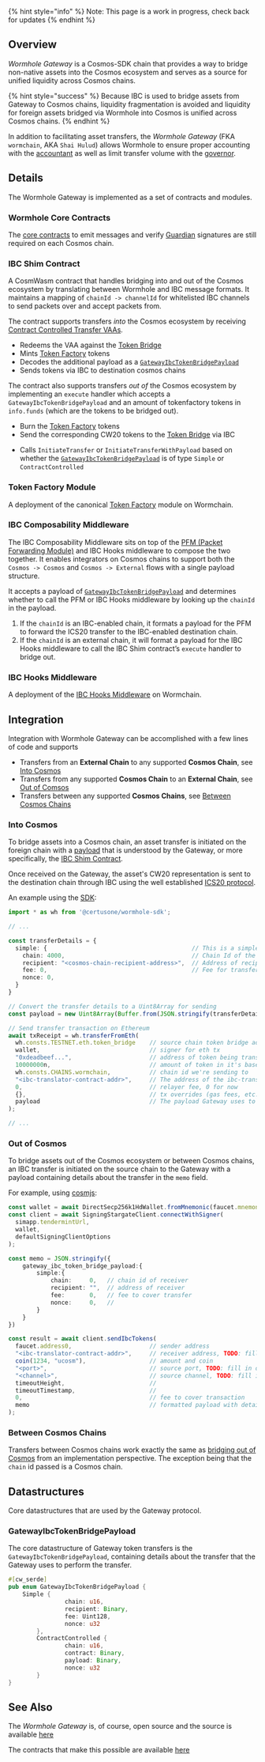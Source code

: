 
{% hint style="info" %}
Note: This page is a work in progress, check back for updates
{% endhint %}

## Overview

_Wormhole Gateway_ is a Cosmos-SDK chain that provides a way to bridge non-native assets into the Cosmos ecosystem and serves as a source for unified liquidity across Cosmos chains.

{% hint style="success" %}
Because IBC is used to bridge assets from Gateway to Cosmos chains, liquidity fragmentation is avoided and liquidity for foreign assets bridged via Wormhole into Cosmos is unified across Cosmos chains.
{% endhint %}

In addition to facilitating asset transfers, the _Wormhole Gateway_ (FKA `wormchain`, AKA `Shai Hulud`) allows Wormhole to ensure proper accounting with the [accountant](https://github.com/wormhole-foundation/wormhole/blob/main/whitepapers/0011_accountant.md) as well as limit transfer volume with the [governor](https://github.com/wormhole-foundation/wormhole/blob/main/whitepapers/0007_governor.md).


## Details

The Wormhole Gateway is implemented as a set of contracts and modules.

### Wormhole Core Contracts

The [core contracts](./core-contracts.md) to emit messages and verify [Guardian](./guardian.md) signatures are still required on each Cosmos chain.

### IBC Shim Contract

A CosmWasm contract that handles bridging into and out of the Cosmos ecosystem by translating between Wormhole and IBC message formats. It maintains a mapping of `chainId -> channelId` for whitelisted IBC channels to send packets over and accept packets from.

The contract supports transfers _into_ the Cosmos ecosystem by receiving [Contract Controlled Transfer VAAs](./vaa.md#token--message).

- Redeems the VAA against the [Token Bridge](./core-contracts.md#token-bridge)
- Mints [Token Factory](#token-factory-module) tokens
- Decodes the additional payload as a [`GatewayIbcTokenBridgePayload`](#gatewayibctokenbridgepayload)
- Sends tokens via IBC to destination cosmos chains

The contract also supports transfers _out of_ the Cosmos ecosystem by implementing an `execute` handler which accepts a `GatewayIbcTokenBridgePayload` and an amount of tokenfactory tokens in `info.funds` (which are the tokens to be bridged out). 

- Burn the [Token Factory](#token-factory-module) tokens 
- Send the corresponding CW20 tokens to the [Token Bridge](./core-contracts.md#token-bridge) via IBC  
<!-- TODO: what calls this? TokenBridge or source contract? -->
- Calls `InitiateTransfer` or `InitiateTransferWithPayload` based on whether the [`GatewayIbcTokenBridgePayload`](#gatewayibctokenbridgepayload) is of type `Simple` or `ContractControlled`


### Token Factory Module

A deployment of the canonical [Token Factory](https://github.com/osmosis-labs/osmosis/tree/main/x/tokenfactory) module on Wormchain.


### IBC Composability Middleware

The IBC Composability Middleware sits on top of the [PFM (Packet Forwarding Module)](https://github.com/strangelove-ventures/packet-forward-middleware) and IBC Hooks middleware to compose the two together. It enables integrators on Cosmos chains to support both the `Cosmos -> Cosmos` and `Cosmos -> External` flows with a single payload structure.

It accepts a payload of [`GatewayIbcTokenBridgePayload`](#gatewayibctokenbridgepayload) and determines whether to call the PFM or IBC Hooks middleware by looking up the `chainId` in the payload.

1. If the `chainId` is an IBC-enabled chain, it formats a payload for the PFM to forward the ICS20 transfer to the IBC-enabled destination chain. 
2. If the `chainId` is an external chain, it will format a payload for the IBC Hooks middleware to call the IBC Shim contract’s `execute` handler to bridge out.

### IBC Hooks Middleware

A deployment of the [IBC Hooks Middleware](https://github.com/osmosis-labs/osmosis/commits/main/x/ibc-hooks) on Wormchain.

## Integration

Integration with Wormhole Gateway can be accomplished with a few lines of code and supports 

- Transfers from an **External Chain** to any supported **Cosmos Chain**, see [Into Cosmos](#into-cosmos)
- Transfers from any supported **Cosmos Chain** to an **External Chain**, see [Out of Comsos](#out-of-cosmos)
- Transfers between any supported **Cosmos Chains**, see [Between Cosmos Chains](#between-cosmos-chains)

### Into Cosmos

To bridge assets into a Cosmos chain, an asset transfer is initiated on the foreign chain with a [payload](#gatewayibctokenbridgepayload) that is understood by the Gateway, or more specifically, the [IBC Shim Contract](#ibc-shim-contract). 

Once received on the Gateway, the asset's CW20 representation is sent to the destination chain through IBC using the well established [ICS20 protocol](https://github.com/cosmos/ibc/tree/main/spec/app/ics-020-fungible-token-transfer).


<!-- TODO: need ibc translator addr -->
An example using the [SDK](../sdk-docs/README.md):
```ts
import * as wh from '@certusone/wormhole-sdk';

// ...

const transferDetails = {
  simple: {                                         // This is a simple transfer, no additional payload 
    chain: 4000,                                    // Chain Id of the Cosmos chain we're sending to
    recipient: "<cosmos-chain-recipient-address>",  // Address of recipient, TODO: fill in once deployed
    fee: 0,                                         // Fee for transfer (0 for now)
    nonce: 0,                                        
  }
}

// Convert the transfer details to a Uint8Array for sending
const payload = new Uint8Array(Buffer.from(JSON.stringify(transferDetails)))

// Send transfer transaction on Ethereum
await txReceipt = wh.transferFromEth(
  wh.consts.TESTNET.eth.token_bridge    // source chain token bridge address
  wallet,                               // signer for eth tx
  "0xdeadbeef...",                      // address of token being transferred
  10000000n,                            // amount of token in it's base units
  wh.consts.CHAINS.wormchain,           // chain id we're sending to
  "<ibc-translator-contract-addr>",     // The address of the ibc-translator contract on the Gateway, TODO: fill in once deployed
  0,                                    // relayer fee, 0 for now
  {},                                   // tx overrides (gas fees, etc...)
  payload                               // The payload Gateway uses to route transfers
);

// ...
```
### Out of Cosmos

To bridge assets out of the Cosmos ecosystem or between Cosmos chains, an IBC transfer is initiated on the source chain to the Gateway with a payload containing details about the transfer in the `memo` field.

For example, using [cosmjs](https://github.com/cosmos/cosmjs):
```ts
const wallet = await DirectSecp256k1HdWallet.fromMnemonic(faucet.mnemonic);
const client = await SigningStargateClient.connectWithSigner(
  simapp.tendermintUrl,
  wallet,
  defaultSigningClientOptions
);

const memo = JSON.stringify({
    gateway_ibc_token_bridge_payload:{
        simple:{
            chain:     0,   // chain id of receiver
            recipient: "",  // address of receiver
            fee:       0,   // fee to cover transfer
            nonce:     0,   // 
        }
    }
})

const result = await client.sendIbcTokens(
  faucet.address0,                      // sender address
  "<ibc-translator-contract-addr>",     // receiver address, TODO: fill in once deployed
  coin(1234, "ucosm"),                  // amount and coin
  "<port>",                             // source port, TODO: fill in once deployed
  "<channel>",                          // source channel, TODO: fill in once deployed
  timeoutHeight,                        // 
  timeoutTimestamp,                     // 
  0,                                    // fee to cover transaction 
  memo                                  // formatted payload with details about transfer
);
```

### Between Cosmos Chains

Transfers between Cosmos chains work exactly the same as [bridging out of Cosmos](#out-of-cosmos) from an implementation perspective. The exception being that the `chain` id passed is a Cosmos chain.

## Datastructures

Core datastructures that are used by the Gateway protocol.

### GatewayIbcTokenBridgePayload

The core datastructure of Gateway token transfers is the `GatewayIbcTokenBridgePayload`, containing details about the transfer that the Gateway uses to perform the transfer. 

```rust
#[cw_serde]
pub enum GatewayIbcTokenBridgePayload {
    Simple {
				chain: u16,
				recipient: Binary,
				fee: Uint128,
				nonce: u32
		},
		ContractControlled {
				chain: u16,
				contract: Binary,
				payload: Binary,
				nonce: u32
		}
}
```

## See Also 

The _Wormhole Gateway_ is, of course, open source and the source is available [here](https://github.com/wormhole-foundation/wormhole/tree/main/wormchain)

<!-- TODO: change branch to `main` once merged -->

The contracts that make this possible are available [here](https://github.com/wormhole-foundation/wormhole/tree/gateway-integration/cosmwasm/contracts)

<!-- TODO: outdated?
A protocol description for generic message passing using the Gateway is available [here](https://github.com/wormhole-foundation/wormhole/blob/mainnet/whitepapers/0012_ibc_generic_messaging.md).

For more details about the design, see the [design document](https://github.com/wormhole-foundation/wormhole/blob/gateway-integration/wormchain/design/design.md).

Also, the [roadmap](https://github.com/wormhole-foundation/wormhole/blob/gateway-integration/wormchain/design/roadmap.md) document provides information on future feature implementations.
-->
